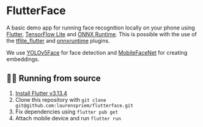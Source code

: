 # FlutterFace

A basic demo app for running face recognition locally on your phone using [Flutter](https://flutter.dev), [TensorFlow Lite](https://www.tensorflow.org/lite) and [ONNX Runtime](https://onnxruntime.ai). 
This is possible with the use of the [tflite_flutter](https://pub.dev/packages/tflite_flutter) and [onnxruntime](https://pub.dev/packages/onnxruntime) plugins. 

We use [YOLOv5Face](https://arxiv.org/abs/2105.12931) for face detection and [MobileFaceNet](https://arxiv.org/abs/1804.07573) for creating embeddings.


## 🧑‍💻 Running from source

1. [Install Flutter v3.13.4](https://flutter.dev/docs/get-started/install)
2. Clone this repository with `git clone git@github.com:laurenspriem/flutterface.git`
3. Fix dependencies using `flutter pub get`
4. Attach mobile device and run `flutter run`